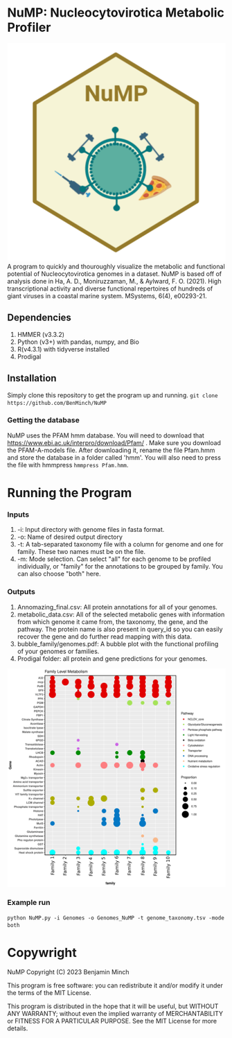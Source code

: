 # NuMP: Nucleocytovirotica Metabolic Profiler
![alt text](https://github.com/BenMinch/NuMP/blob/main/NumP_logo.png)
A program to quickly and thouroughly visualize the metabolic and functional potential of Nucleocytovirotica genomes in a dataset. NuMP is based off of analysis done in Ha, A. D., Moniruzzaman, M., & Aylward, F. O. (2021). High transcriptional activity and diverse functional repertoires of hundreds of giant viruses in a coastal marine system. MSystems, 6(4), e00293-21.

## Dependencies
1. HMMER (v3.3.2)
2. Python (v3+) with pandas, numpy, and Bio
3. R(v4.3.1) with tidyverse installed
4. Prodigal

## Installation

Simply clone this repository to get the program up and running.
`git clone https://github.com/BenMinch/NuMP` 

### Getting the database
NuMP uses the PFAM hmm database. You will need to download that https://www.ebi.ac.uk/interpro/download/Pfam/ . Make sure you download the PFAM-A-models file. After downloading it, rename the file Pfam.hmm and store the database in a folder called 'hmm'. You will also need to press the file with hmmpress `hmmpress Pfam.hmm`. 

# Running the Program

### Inputs
1. -i: Input directory with genome files in fasta format.
2. -o: Name of desired output directory
3. -t: A tab-separated taxonomy file with a column for genome and one for family. These two names must be on the file.
4. -m: Mode selection. Can select "all" for each genome to be profiled individually, or "family" for the annotations to be grouped by family. You can also choose "both" here.

### Outputs
1. Annomazing_final.csv: All protein annotations for all of your genomes.
2. metabolic_data.csv: All of the selected metabolic genes with information from which genome it came from, the taxonomy, the gene, and the pathway. The protein name is also present in query_id so you can easily recover the gene and do further read mapping with this data.
3. bubble_family/genomes.pdf: A bubble plot with the functional profiling of your genomes or families.
4. Prodigal folder: all protein and gene predictions for your genomes.

![alt text](https://github.com/BenMinch/NuMP/blob/main/bubble_family-1.png)
### Example run

`python NuMP.py -i Genomes -o Genomes_NuMP -t genome_taxonomy.tsv -mode both`

# Copywright
NuMP Copyright (C) 2023 Benjamin Minch

This program is free software: you can redistribute it and/or modify it under the terms of the MIT License.

This program is distributed in the hope that it will be useful, but WITHOUT ANY WARRANTY; without even the implied warranty of MERCHANTABILITY or FITNESS FOR A PARTICULAR PURPOSE. See the MIT License for more details.

